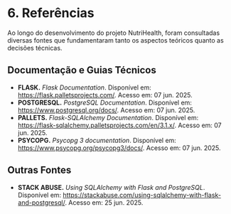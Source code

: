 # 6. Referências

Ao longo do desenvolvimento do projeto NutriHealth, foram consultadas diversas fontes que fundamentaram tanto os aspectos teóricos quanto as decisões técnicas.

## Documentação e Guias Técnicos

* **FLASK.** _Flask Documentation_. Disponível em: <https://flask.palletsprojects.com/>. Acesso em: 07 jun. 2025.
* **POSTGRESQL.** _PostgreSQL Documentation_. Disponível em: <https://www.postgresql.org/docs/>. Acesso em: 07 jun. 2025.
* **PALLETS.** _Flask-SQLAlchemy Documentation_. Disponível em: <https://flask-sqlalchemy.palletsprojects.com/en/3.1.x/>. Acesso em: 07 jun. 2025.
* **PSYCOPG.** _Psycopg 3 documentation_. Disponível em: <https://www.psycopg.org/psycopg3/docs/>. Acesso em: 07 jun. 2025.

## Outras Fontes

* **STACK ABUSE.** _Using SQLAlchemy with Flask and PostgreSQL_. Disponível em: <https://stackabuse.com/using-sqlalchemy-with-flask-and-postgresql/>. Acesso em: 25 jun. 2025.
